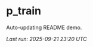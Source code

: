 # p_train

Auto-updating README demo.

<!--START_SECTION:status-->
_Last run: 2025-09-21 23:20 UTC_
<!--END_SECTION:status-->






























































































































































































































































































































































































































































































































































































































































































